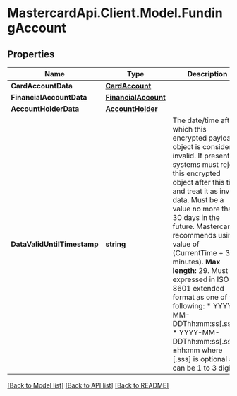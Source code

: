 # MastercardApi.Client.Model.FundingAccount

## Properties

Name | Type | Description | Notes
------------ | ------------- | ------------- | -------------
**CardAccountData** | [**CardAccount**](CardAccount.md) |  | [optional] 
**FinancialAccountData** | [**FinancialAccount**](FinancialAccount.md) |  | [optional] 
**AccountHolderData** | [**AccountHolder**](AccountHolder.md) |  | [optional] 
**DataValidUntilTimestamp** | **string** | The date/time after which this encrypted payload object is considered invalid. If present, all systems must reject this encrypted object after this time and treat it as invalid data. Must be a value no more than 30 days in the future. Mastercard recommends using a value of (CurrentTime + 30 minutes). __Max length:__ 29. Must be expressed in ISO 8601 extended format as one of the following: * YYYY-MM-DDThh:mm:ss[.sss]Z * YYYY-MM-DDThh:mm:ss[.sss]±hh:mm where [.sss] is optional and can be 1 to 3 digits.  | [optional] 

[[Back to Model list]](../README.md#documentation-for-models) [[Back to API list]](../README.md#documentation-for-api-endpoints) [[Back to README]](../README.md)

